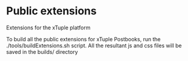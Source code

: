 Public extensions
=================

Extensions for the xTuple platform

To build all the public extensions for xTuple Postbooks, run the ./tools/buildExtensions.sh 
script. All the resultant js and css files will be saved in the builds/ directory
